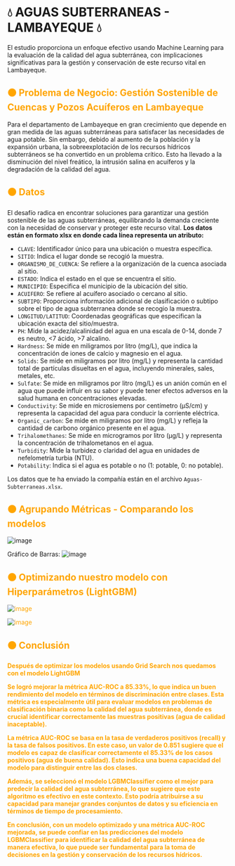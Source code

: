 # 💧 **AGUAS SUBTERRANEAS - LAMBAYEQUE** 💧
El estudio proporciona un enfoque efectivo usando Machine Learning para la evaluación de la calidad del agua subterránea, con implicaciones significativas para la gestión y conservación de este recurso vital en Lambayeque.
## <font color='orange'>🟠 **Problema de Negocio: Gestión Sostenible de Cuencas y Pozos Acuíferos en Lambayeque** </font>
Para el departamento de Lambayeque en gran crecimiento que depende en gran medida de las aguas subterráneas para satisfacer las necesidades de agua potable. Sin embargo, debido al aumento de la población y la expansión urbana, la sobreexplotación de los recursos hídricos subterráneos se ha convertido en un problema crítico. Esto ha llevado a la disminución del nivel freático, la intrusión salina en acuíferos y la degradación de la calidad del agua.

## <font color='orange'>🟠 **Datos** </font>

El desafío radica en encontrar soluciones para garantizar una gestión sostenible de las aguas subterráneas, equilibrando la demanda creciente con la necesidad de conservar y proteger este recurso vital.
 **Los datos están en formato xlsx en donde cada línea representa un atributo:**
  - `CLAVE`: Identificador único para una ubicación o muestra específica.
  - `SITIO`: Indica el lugar donde se recogió la muestra.
  - `ORGANISMO_DE_CUENCA`: Se refiere a la organización de la cuenca asociada al sitio.
  - `ESTADO`: Indica el estado en el que se encuentra el sitio.
  - `MUNICIPIO`: Especifica el municipio de la ubicación del sitio.
  - `ACUIFERO`: Se refiere al acuífero asociado o cercano al sitio.
  - `SUBTIPO`: Proporciona información adicional de clasificación o subtipo sobre el tipo de agua subterranea donde se recogio la muestra.
  - `LONGITUD/LATITUD`: Coordenadas geográficas que especifican la ubicación exacta del sitio/muestra.
  - `PH`: Mide la acidez/alcalinidad del agua en una escala de 0-14, donde 7 es neutro, <7 ácido, >7 alcalino.
  - `Hardness`: Se mide en miligramos por litro (mg/L), que indica la concentración de iones de calcio y magnesio en el agua.
  - `Solids`: Se mide en miligramos por litro (mg/L) y representa la cantidad total de partículas disueltas en el agua, incluyendo minerales, sales, metales, etc.
  - `Sulfate`: Se mide en miligramos por litro (mg/L) es un anión común en el agua que puede influir en su sabor y puede tener efectos adversos en la salud humana en concentraciones elevadas.
  - `Conductivity`: Se mide en microsiemens por centímetro (µS/cm) y representa la capacidad del agua para conducir la corriente eléctrica.
  - `Organic_carbon`: Se mide en miligramos por litro (mg/L) y refleja la cantidad de carbono orgánico presente en el agua.
  - `Trihalomethanes`: Se mide en microgramos por litro (µg/L) y representa la concentración de trihalometanos en el agua.
  - `Turbidity`: Mide la turbidez o claridad del agua en unidades de nefelometría turbia (NTU).
  - `Potability`: Indica si el agua es potable o no (1: potable, 0: no potable).

Los datos que te ha enviado la compañía están en el archivo `Aguas-Subterraneas.xlsx`.

## <font color='orange'>🟠 **Agrupando Métricas - Comparando los modelos** </font>

![image](https://github.com/JhonatanRC03/Calidad-de-agua-subterrneas/assets/132719375/c1d9a555-186c-46bd-9897-f36c0ab153d8)


Gráfico de Barras:
![image](https://github.com/JhonatanRC03/Calidad-de-agua-subterrneas/assets/132719375/a6317805-50d2-44da-9377-30b00e927acf)


## <font color='orange'>🟠 **Optimizando nuestro modelo con Hiperparámetros (LightGBM)** </font> <font color='orange'>
![image](https://github.com/JhonatanRC03/Calidad-de-agua-subterrneas/assets/132719375/7329abc7-af9a-47b2-a5c1-ea54b818b145)

![image](https://github.com/JhonatanRC03/Calidad-de-agua-subterrneas/assets/132719375/510326b9-fb6f-4f31-a7db-00999abd252c)


## <font color='orange'>🟠 **Conclusión** </font> <font color='orange'>

**Después de optimizar los modelos usando Grid Search nos quedamos con el modelo LightGBM**

**Se logró mejorar la métrica AUC-ROC a 85.33%, lo que indica un buen rendimiento del modelo en términos de discriminación entre clases. Esta métrica es especialmente útil para evaluar modelos en problemas de clasificación binaria como la calidad del agua subterránea, donde es crucial identificar correctamente las muestras positivas (agua de calidad inaceptable).**

**La métrica AUC-ROC se basa en la tasa de verdaderos positivos (recall) y la tasa de falsos positivos. En este caso, un valor de 0.851 sugiere que el modelo es capaz de clasificar correctamente el 85.33% de los casos positivos (agua de buena calidad). Esto indica una buena capacidad del modelo para distinguir entre las dos clases.**

**Además, se seleccionó el modelo LGBMClassifier como el mejor para predecir la calidad del agua subterránea, lo que sugiere que este algoritmo es efectivo en este contexto. Esto podría atribuirse a su capacidad para manejar grandes conjuntos de datos y su eficiencia en términos de tiempo de procesamiento.**

**En conclusión, con un modelo optimizado y una métrica AUC-ROC mejorada, se puede confiar en las predicciones del modelo LGBMClassifier para identificar la calidad del agua subterránea de manera efectiva, lo que puede ser fundamental para la toma de decisiones en la gestión y conservación de los recursos hídricos.**




